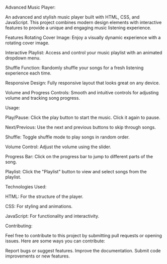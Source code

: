 Advanced Music Player:

An advanced and stylish music player built with HTML, CSS, and JavaScript. This project combines modern design elements with interactive features to provide a unique and engaging music listening experience.

Features Rotating Cover Image: Enjoy a visually dynamic experience with a rotating cover image.

Interactive Playlist: Access and control your music playlist with an animated dropdown menu.

Shuffle Function: Randomly shuffle your songs for a fresh listening experience each time.

Responsive Design: Fully responsive layout that looks great on any device.

Volume and Progress Controls: Smooth and intuitive controls for adjusting volume and tracking song progress.

Usage:

Play/Pause: Click the play button to start the music. Click it again to pause.

Next/Previous: Use the next and previous buttons to skip through songs.

Shuffle: Toggle shuffle mode to play songs in random order.

Volume Control: Adjust the volume using the slider.

Progress Bar: Click on the progress bar to jump to different parts of the song.

Playlist: Click the "Playlist" button to view and select songs from the playlist.

Technologies Used:

HTML: For the structure of the player.

CSS: For styling and animations.

JavaScript: For functionality and interactivity.

Contributing:

Feel free to contribute to this project by submitting pull requests or opening issues. Here are some ways you can contribute:

Report bugs or suggest features. Improve the documentation. Submit code improvements or new features.
